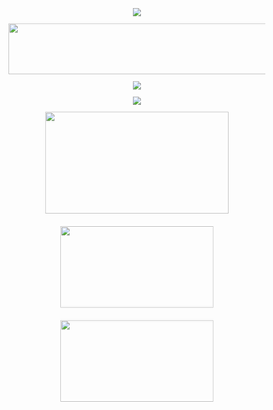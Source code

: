 <p align="center">
  <img src= "https://readme-typing-svg.demolab.com?font=Fira+Code&size=50&duration=4000&pause=&color=149414&background=FFFFFF00&center=true&vCenter=true&repeat=false&width=435&lines=My+README.md!">
</p>

<img src= "https://media1.giphy.com/media/v1.Y2lkPTc5MGI3NjExdngwcnc3cTIxMHp1cTRoMzB2aWw5amszYWdwOTRhdTRna3Ntb3dkdyZlcD12MV9pbnRlcm5hbF9naWZfYnlfaWQmY3Q9Zw/9WC8WTZsFxkRi/giphy.gif" width="1000" height="100" align="center">

<p align="center">
  <img src= "https://readme-typing-svg.demolab.com?font=Fira+Code&size=22&duration=4000&pause=1250&color=149414&background=FFFFFF00&center=true&vCenter=true&width=435&lines=Namaste!;My+name+is+Aarav+Gupta!;I'm+a+15yo+Full+Stack+Web+Dev!;I'm+Located+in+Delhi%2C+India!;Enjoy+exploring+my+Profile!"
</p>

<p align="center">
  <img src="https://skillicons.dev/icons?i=c,cpp,css,discord,dotnet,electron,fastapi,firebase,flask,git,github,html,js,linux,lua,md,nextjs,nodejs,npm,powershell,py,raspberrypi,react,robloxstudio,stackoverflow,svg,tailwind,threejs,vite,vscode"/>
</p>

<p align="center" style="display: flex; flex-wrap: wrap; justify-content: center; align-items: center; gap: 25px;">
  <img src="https://streak-stats.demolab.com?user=Aarav2709&theme=shadow-green&date_format=j%20M%5B%20Y%5D" width="300" height="160" />
  <img src="http://github-profile-summary-cards.vercel.app/api/cards/profile-details?username=Aarav2709&theme=github_dark" width="360" height="200" style="flex-basis: 100%; order: -1;" />
  <img src="https://github-stats-alpha.vercel.app/api?username=Aarav2709&cc=000&tc=fff&ic=149414&bc=000" width="300" height="160" />
</p>
